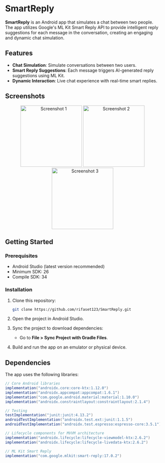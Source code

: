# SmartReply

**SmartReply** is an Android app that simulates a chat between two people. The app utilizes Google's ML Kit Smart Reply API to provide intelligent reply suggestions for each message in the conversation, creating an engaging and dynamic chat simulation.

## Features

- **Chat Simulation**: Simulate conversations between two users.
- **Smart Reply Suggestions**: Each message triggers AI-generated reply suggestions using ML Kit.
- **Dynamic Interaction**: Live chat experience with real-time smart replies.

## Screenshots
<p align="center">
  <img src="https://github.com/user-attachments/assets/9bf5625f-6db9-433b-9d9a-e67532687818" alt="Screenshot 1" width="200"/>
  <img src="https://github.com/user-attachments/assets/e87182fb-1e98-4597-8a36-58882285e131" alt="Screenshot 2" width="200"/>
  <img src="https://github.com/user-attachments/assets/caa2451b-e231-4b22-b92b-8e94a4be7e53" alt="Screenshot 3" width="200"/>
</p>

## Getting Started

### Prerequisites

- Android Studio (latest version recommended)
- Minimum SDK: 26
- Compile SDK: 34

### Installation

1. Clone this repository:
    ```bash
    git clone https://github.com/rifaset123/SmartReply.git
    ```

2. Open the project in Android Studio.

3. Sync the project to download dependencies:
    - Go to **File > Sync Project with Gradle Files**.

4. Build and run the app on an emulator or physical device.

## Dependencies

The app uses the following libraries:

```groovy
// Core Android libraries
implementation("androidx.core:core-ktx:1.12.0")
implementation("androidx.appcompat:appcompat:1.6.1")
implementation("com.google.android.material:material:1.10.0")
implementation("androidx.constraintlayout:constraintlayout:2.1.4")

// Testing
testImplementation("junit:junit:4.13.2")
androidTestImplementation("androidx.test.ext:junit:1.1.5")
androidTestImplementation("androidx.test.espresso:espresso-core:3.5.1")

// Lifecycle components for MVVM architecture
implementation("androidx.lifecycle:lifecycle-viewmodel-ktx:2.6.2")
implementation("androidx.lifecycle:lifecycle-livedata-ktx:2.6.2")

// ML Kit Smart Reply
implementation("com.google.mlkit:smart-reply:17.0.2")
